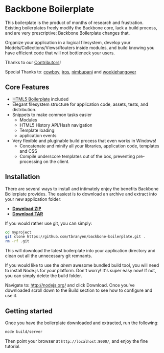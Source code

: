 Backbone Boilerplate
====================

This boilerplate is the product of months of research and frustration.
Existing boilerplates freely modify the Backbone core, lack a build 
process, and are very prescriptive; Backbone Boilerplate changes that.

Organize your application in a logical filesystem, develop your
Models/Collections/Views/Routers inside modules, and build knowing you have
efficient code that will not bottleneck your users.

Thanks to our [Contributors](https://github.com/tbranyen/backbone-boilerplate/contributors)!

Special Thanks to: [cowboy](http://github.com/cowboy),
[iros](http://github.com/iros), [nimbupani](http://github.com/nimbupani) and
[wookiehangover](http://github.com/wookiehangover)

## Core Features ##

* [HTML5 Boilerplate](https://github.com/h5bp/html5-boilerplate) included
* Elegant filesystem structure for application code, assets, tests, and distribution.
* Snippets to make common tasks easier
  + Modules
  + HTML5 History API/Hash navigation
  + Template loading
  + application events
* Very flexible and pluginable build process that even works in Windows! 
  + Concatenate and minify all your libraries, application code, templates and
  CSS
  + Compile underscore templates out of the box, preventing pre-processing on the client.

## Installation ##

There are several ways to install and intimately enjoy the benefits Backbone
Boilerplate provides.  The easiest is to download an archive and extract
into your new application folder:

* **[Download ZIP](https://github.com/tbranyen/backbone-boilerplate/zipball/master)**
* **[Download TAR](https://github.com/tbranyen/backbone-boilerplate/tarball/master)**

If you would rather use git, you can simply:

``` bash
cd myproject
git clone https://github.com/tbranyen/backbone-boilerplate.git .
rm -rf .git
```

This will download the latest boilerplate into your application directory
and clean out all the unnecessary git remnants.

If you would like to use the *ahem* awesome bundled build tool, you will
need to install Node.js for your platform.  Don't worry! It's super easy now!
If not, you can simply delete the build folder.

Navigate to: http://nodejs.org/ and click Download.  Once you've downloaded
scroll down to the Build section to see how to configure and use it.

## Getting started ##

Once you have the boilerplate downloaded and extracted, run the following:

``` bash
node build/server
```

Then point your browser at `http://localhost:8000/`, and
enjoy the fine tutorial.